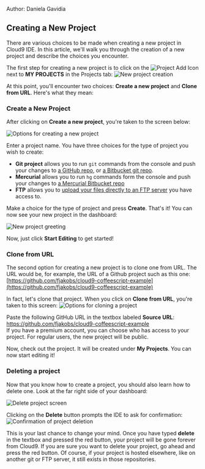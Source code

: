 Author: Daniela Gavidia

## Creating a New Project

There are various choices to be made when creating a new project in Cloud9 IDE. In this article, we'll walk you through the creation of a new project and describe the choices you encounter.

The first step for creating a new project is to click on the ![Project Add Icon](./icons/projectPlusIcon.png) next to **MY PROJECTS**  in the Projects tab:
![New project creation](./images/newProject.png)

At this point, you'll encounter two choices: **Create a new project** and **Clone from URL**. Here's what they mean:

### Create a New Project

After clicking on **Create a new project**, you're taken to the screen below:

![Options for creating a new project](./images/createNewProjectOptions.png)

Enter a project name. You have three choices for the type of project you wish to create:

* **Git project** allows you to run `git` commands from the console and push your changes to [a GitHub repo](setting_up_github_project), or [a Bitbucket git repo](./setting_up_bitbucket_git.html).
* **Mercurial** allows you to run `hg` commands form the console and push your changes to [a Mercurial Bitbucket repo](./setting_up_bitbucket_mercurial.html)
* **FTP** allows you to [upload your files directly to an FTP server](./ftp_projects.html) you have access to.

Make a choice for the type of project and press **Create**. That's it! You can now see your new project in the dashboard:

![New project greeting](./images/createdProject.png)

Now, just click **Start Editing** to get started!

### Clone from URL

The second option for creating a new project is to clone one from URL. The URL would be, for example, the URL of a Github project such as this one: [https://github.com/fjakobs/cloud9-coffeescript-example](https://github.com/fjakobs/cloud9-coffeescript-example)

In fact, let's clone that project. When you click on **Clone from URL**, you're taken to this screen:
![Options for cloning a project](./images/cloneProjectOptions.png)

Paste the following GitHub URL in the textbox labeled **Source URL**: https://github.com/fjakobs/cloud9-coffeescript-example  
If you have a premium account, you can choose who has access to your project. For regular users, the new project will be public.

Now, check out the project. It will be created under **My Projects**. You can now start editing it!

### Deleting a project

Now that you know how to create a project, you should also learn how to delete one. Look at the far right side of your dashboard:

![Delete project screen](./images/deleteProject.png)

Clicking on the **Delete** button prompts the IDE to ask for confirmation:
![Confirmation of project deletion](./images/deleteConfirmation.png)

This is your last chance to change your mind. Once you have typed **delete** in the textbox and pressed the red button, your project will be gone forever from Cloud9. If you are sure you want to delete your project, go ahead and press the red button. Of course, if your project is hosted elsewhere, like on another git or FTP server, it still exists in those repositories.


